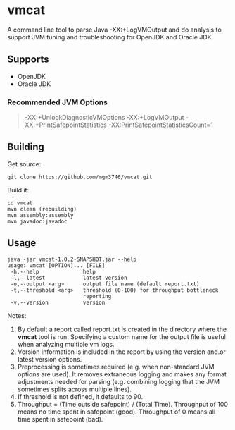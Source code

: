 # vmcat
A command line tool to parse Java -XX:+LogVMOutput and do analysis to support JVM tuning and troubleshooting for OpenJDK and Oracle JDK.

## Supports

  * OpenJDK
  * Oracle JDK
  
 ### Recommended JVM Options
 
 >-XX:+UnlockDiagnosticVMOptions -XX:+LogVMOutput -XX:+PrintSafepointStatistics -XX:PrintSafepointStatisticsCount=1
 
## Building

Get source:
```
git clone https://github.com/mgm3746/vmcat.git
```

Build it:
```
cd vmcat
mvn clean (rebuilding)
mvn assembly:assembly
mvn javadoc:javadoc
```

## Usage

```
java -jar vmcat-1.0.2-SNAPSHOT.jar --help
usage: vmcat [OPTION]... [FILE]
 -h,--help              help
 -l,--latest            latest version
 -o,--output <arg>      output file name (default report.txt)
 -t,--threshold <arg>   threshold (0-100) for throughput bottleneck
                        reporting
 -v,--version           version
```

Notes:
  1. By default a report called report.txt is created in the directory where the **vmcat** tool is run. Specifying a custom name for the output file is useful when analyzing multiple vm logs.
  1. Version information is included in the report by using the version and.or latest version options.
  1. Preprocessing is sometimes required (e.g. when non-standard JVM options are used). It removes extraneous logging and makes any format adjustments needed for parsing (e.g. combining logging that the JVM sometimes splits across multiple lines). 
  1. If threshold is not defined, it defaults to 90.
  1. Throughput = (Time outside safepoint) / (Total Time). Throughput of 100 means no time spent in safepoint (good). Throughput of 0 means all time spent in safepoint (bad).